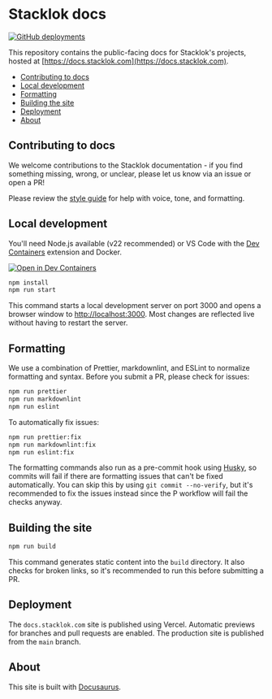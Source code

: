 # Stacklok docs <!-- omit in toc -->

[![GitHub deployments][deployment-img]][deployment]

This repository contains the public-facing docs for Stacklok's projects, hosted
at [https://docs.stacklok.com](https://docs.stacklok.com).

- [Contributing to docs](#contributing-to-docs)
- [Local development](#local-development)
- [Formatting](#formatting)
- [Building the site](#building-the-site)
- [Deployment](#deployment)
- [About](#about)

## Contributing to docs

We welcome contributions to the Stacklok documentation - if you find something missing, wrong, or unclear, please let us know via an issue or open a PR!

Please review the [style guide](./STYLE-GUIDE.md) for help with voice, tone, and
formatting.

## Local development

You'll need Node.js available (v22 recommended) or VS Code with the
[Dev Containers](https://marketplace.visualstudio.com/items?itemName=ms-vscode-remote.remote-containers)
extension and Docker.

[![Open in Dev Containers][devcontainer-img]][devcontainer]

```bash
npm install
npm run start
```

This command starts a local development server on port 3000 and opens a browser
window to <http://localhost:3000>. Most changes are reflected live without
having to restart the server.

## Formatting

We use a combination of Prettier, markdownlint, and ESLint to normalize
formatting and syntax. Before you submit a PR, please check for issues:

```bash
npm run prettier
npm run markdownlint
npm run eslint
```

To automatically fix issues:

```bash
npm run prettier:fix
npm run markdownlint:fix
npm run eslint:fix
```

The formatting commands also run as a pre-commit hook using
[Husky](https://typicode.github.io/husky/), so commits will fail if there are
formatting issues that can't be fixed automatically. You can skip this by using
`git commit --no-verify`, but it's recommended to fix the issues instead since
the P workflow will fail the checks anyway.

## Building the site

```bash
npm run build
```

This command generates static content into the `build` directory. It also checks
for broken links, so it's recommended to run this before submitting a PR.

## Deployment

The `docs.stacklok.com` site is published using Vercel. Automatic previews for
branches and pull requests are enabled. The production site is published from
the `main` branch.

## About

This site is built with [Docusaurus](https://docusaurus.io/).

<!-- badge links -->

[deployment-img]: https://img.shields.io/github/deployments/stacklok/docs-website/Production?logo=vercel&label=Vercel%20deployment
[deployment]: https://github.com/stacklok/docs-website/deployments/Production
[devcontainer-img]: https://img.shields.io/static/v1?label=Dev%20Containers&message=Open&color=blue
[devcontainer]: https://vscode.dev/redirect?url=vscode://ms-vscode-remote.remote-containers/cloneInVolume?url=https://github.com/stacklok/docs-website
